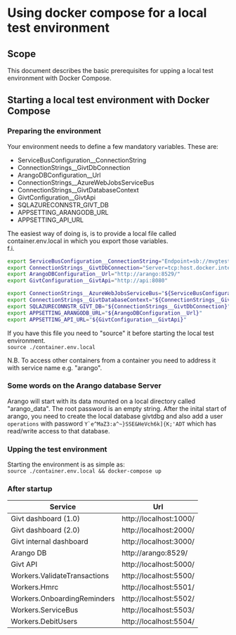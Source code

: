 # Using docker compose for a local test environment

## Scope

This document describes the basic prerequisites for upping a local test environment with Docker Compose.

## Starting a local test environment with Docker Compose

### Preparing the environment

Your environment needs to define a few mandatory variables. These are:

* ServiceBusConfiguration__ConnectionString
* ConnectionStrings__GivtDbConnection
* ArangoDBConfiguration__Url
* ConnectionStrings__AzureWebJobsServiceBus
* ConnectionStrings__GivtDatabaseContext
* GivtConfiguration__GivtApi
* SQLAZURECONNSTR_GIVT_DB
* APPSETTING_ARANGODB_URL
* APPSETTING_API_URL

The easiest way of doing is, is to provide a local file called container.env.local in which you export those variables.  
f.i.

```bash
export ServiceBusConfiguration__ConnectionString="Endpoint=sb://mvgtest.servicebus.windows.net/;SharedAccessKeyName=RootManageSharedAccessKey;SharedAccessKey=/aCAwM3kL5ezhz52wKZNCNlmg4/YV1ui2AVclFNx8co="
export ConnectionStrings__GivtDbConnection="Server=tcp:host.docker.internal,1433;Initial Catalog=localgivt;User ID=dbadmin;Password=DB4dmin0;Encrypt=False;Connection Timeout=30;"
export ArangoDBConfiguration__Url="http://arango:8529/"
export GivtConfiguration__GivtApi="http://api:8080"

export ConnectionStrings__AzureWebJobsServiceBus="${ServiceBusConfiguration__ConnectionString}"
export ConnectionStrings__GivtDatabaseContext="${ConnectionStrings__GivtDbConnection}"
export SQLAZURECONNSTR_GIVT_DB="${ConnectionStrings__GivtDbConnection}"
export APPSETTING_ARANGODB_URL="${ArangoDBConfiguration__Url}"
export APPSETTING_API_URL="${GivtConfiguration__GivtApi}"
```

If you have this file you need to "source" it before starting the local test environment.  
`source ./container.env.local`

N.B. To access other containers from a container you need to address it with service name e.g. "arango".

### Some words on the Arango database Server

Arango will start with its data mounted on a local directory called "arango_data".
The root password is an empty string.
After the inital start of arango, you need to create the local database givtdbg and also add a user `operations` with password ``Y`e^MaZ3:a^~}SSE&HeVch6k]{K;'ADT`` which has read/write access to that database.

### Upping the test environment

Starting the environment is as simple as:\
`source ./container.env.local && docker-compose up`

### After startup

| Service | Url |
|---------|-----|
| Givt dashboard (1.0) | http://localhost:1000/ |
| Givt dashboard (2.0) | http://localhost:2000/ |
| Givt internal dashboard | http://localhost:3000/ |
| Arango DB | http://arango:8529/ |
| Givt API | http://localhost:5000/ |
| Workers.ValidateTransactions | http://localhost:5500/ |
| Workers.Hmrc | http://localhost:5501/ |
| Workers.OnboardingReminders | http://localhost:5502/ |
| Workers.ServiceBus | http://localhost:5503/ |
| Workers.DebitUsers | http://localhost:5504/ |